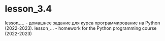 # lesson_3.4
lesson_... - домашнее задание для курса
программирование на Python (2022-2023).
lesson_... - homework for
the Python programming course (2022-2023)

